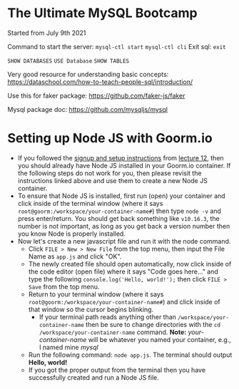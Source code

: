 # The Ultimate MySQL Bootcamp

Started from July 9th 2021

Command to start the server: `mysql-ctl start` `mysql-ctl cli`
Exit sql: `exit`

`SHOW DATABASES`
`USE Database`
`SHOW TABLES`

Very good resource for understanding basic concepts: 
https://dataschool.com/how-to-teach-people-sql/introduction/

Use this for faker package: https://github.com/faker-js/faker 

Mysql package doc: https://github.com/mysqljs/mysql

# Setting up Node JS with Goorm.io

- If you followed the [signup and setup instructions](https://gist.github.com/nax3t/2773378c4d1bada8d66d12f4d5210248) from [lecture 12](https://www.udemy.com/course/the-ultimate-mysql-bootcamp-go-from-sql-beginner-to-expert/learn/lecture/7061932#overview), then you should already have Node JS installed in your Goorm.io container. If the following steps do not work for you, then please revisit the instructions linked above and use them to create a new Node JS container.
- To ensure that Node JS is installed, first run (open) your container and click inside of the terminal window (where it says `root@goorm:/workspace/your-container-name#`) then type `node -v` and press enter/return. You should get back something like `v10.16.3`, the number is not important, as long as you get back a version number then you know Node is properly installed.
- Now let's create a new javascript file and run it with the node command.
	- Click `FILE > New > New File` from the top menu, then input the File Name as `app.js` and click "OK".
	- The newly created file should open automatically, now click inside of the code editor (open file) where it says "Code goes here..." and type the following `console.log('Hello, world!');` then click `FILE > Save` from the top menu.
	- Return to your terminal window (where it says `root@goorm:/workspace/your-container-name#`) and click inside of that window so the cursor begins blinking.
		- If your terminal path reads anything other than `/workspace/your-container-name` then be sure to change directories with the `cd /workspace/your-container-name` command. **Note:** *your-container-name* will be whatever you named your container, e.g., I named mine *mysql*
	- Run the following command: `node app.js`. The terminal should output **Hello, world!**
	- If you got the proper output from the terminal then you have successfully created and run a Node JS file.
